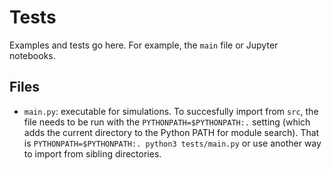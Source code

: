 # Tests

Examples and tests go here. For example, the `main` file or Jupyter notebooks.

## Files

- `main.py`: executable for simulations. To succesfully import from `src`, the file needs to be run with the `PYTHONPATH=$PYTHONPATH:.` setting (which adds the current directory to the Python PATH for module search). That is
`PYTHONPATH=$PYTHONPATH:. python3 tests/main.py`
or use another way to import from sibling directories.